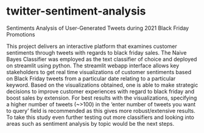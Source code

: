 # twitter-sentiment-analysis
Sentiments Analysis of User-Generated Tweets during 2021 Black Friday Promotions

This project delivers an interactive platform that examines customer sentiments through tweets with regards to black friday sales. The Naive Bayes Classifier was employed as the text classifier of choice and deployed on streamlit using python. The streamlit webapp interface allows key stakeholders to get real time visualizations of customer sentiments based on Black Friday tweets from a particular date relating to a particular keyword. Based on the visualizations obtained, one is able to make strategic decisions to improve customer experiences with regard to black friday and boost sales by extension. For best results with the visualizations, specifying a higher number of tweets (~>100) in the ‘enter number of tweets you want to query’ field is recommended as this gives more robust/extensive results. To take this study even further testing out more classifiers and looking into areas such as sentiment analysis by topic would be the next steps.
